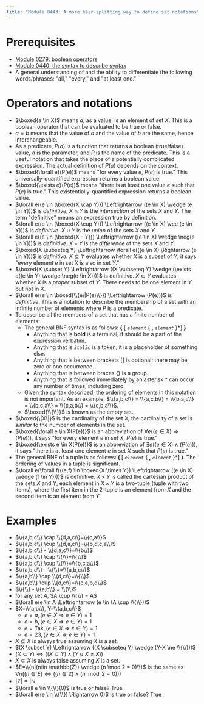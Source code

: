 ```yaml
---
title: "Module 0443: A more hair-splitting way to define set notations"
---
```


# Prerequisites

* [Module 0279: boolean operators](https://proftak.github.io/modules/0279/mdModule.html)
* [Module 0440: the syntax to describe syntax](https://proftak.github.io/0440/mdModule.html)
* A general understanding of and the ability to differentiate the following words/phrases: "all," "every," and "at least one."

# Operators and notations

* $\boxed{a \in X}$ means $a$, as a value, is an element of set $X$. This is a boolean operator that can be evaluated to be true or false.
* $a = b$ means that the value of $a$ and the value of $b$ are the same, hence interchangeable.
* As a predicate, $P(a)$ is a function that returns a boolean (true/false) value, $a$ is the parameter, and $P$ is the name of the predicate. This is a useful notation that takes the place of a potentially complicated expression. The actual definition of $P(a)$ depends on the context. 
* $\boxed{\forall e}(P(e))$ means "for every value $e$, $P(e)$ is true." This universally-quantified expression returns a boolean value.
* $\boxed{\exists e}(P(e))$ means "there is at least one value $e$ such that $P(e)$ is true." This existentially-quantified expression returns a boolean value.
* $\forall e((e \in (\boxed{X \cap Y)}) \Leftrightarrow ((e \in X) \wedge (e \in Y)))$ is *definitive*, $X \cap Y$ is the *intersection* of the sets $X$ and $Y$. The term "definitive" means an expression true by definition.
* $\forall e((e \in (\boxed{X \cup Y)}) \Leftrightarrow ((e \in X) \vee (e \in Y)))$ is *definitive*. $X \cup Y$ is the *union* of the sets $X$ and $Y$.
* $\forall e((e \in (\boxed{X - Y})) \Leftrightarrow ((e \in X) \wedge \neg(e \in Y)))$ is *definitive*. $X - Y$ is the *difference* of the sets $X$ and $Y$.
* $\boxed{X \subseteq Y} \Leftrightarrow \forall e(((e \in X) \Rightarrow (e \in Y)))$ is *definitive*. $X \subseteq Y$ evaluates whether $X$ is a subset of $Y$, it says "every element $e$ in set $X$ is also in set $Y$."
* $\boxed{X \subset Y} \Leftrightarrow ((X \subseteq Y) \wedge (\exists e((e \in Y) \wedge \neg(e \in X))))$ is definitive. $X \subset Y$ evaluates whether $X$ is a *proper* subset of $Y$. There needs to be one element in $Y$ but not in $X$.
* $\forall e((e \in \boxed{\\{e\|P(e)\\}}) \Leftrightarrow (P(e)))$ is *definitive*. This is a notation to describe the membership of a set with an infinite number of elements where $P$ is a predicate.
* To describe all the members of a set that has a finite number of elements:
  * The general BNF syntax is as follows: **\{** [ *`element`* \{ **,** *`element`* \}*] **\}**
    * Anything that is **bold** is a terminal; it should be a part of the expression verbatim.
    * Anything that is *`italic`* is a token; it is a placeholder of something else.
    * Anything that is between brackets [] is optional; there may be zero or one occurrence.
    * Anything that is between braces \{\} is a group.
    * Anything that is followed immediately by an asterisk * can occur any number of times, including zero.
  * Given the syntax described, the ordering of elements in this notation is not important. As an example, $\\{a,b,c\\} = \\{a,c,b\\} = \\{b,a,c\\} = \\{b,c,a\\} = \\{c,a,b\\} = \\{c,b,a\\}$.
  * $\boxed{\\{\\}}$ is known as the empty set.
* $\boxed{\|X\|}$ is the cardinality of the set $X$, the cardinality of a set is *similar* to the number of elements in the set.
* $\boxed{\forall e \in X(P(e))}$ is an abbreviation of $\forall e((e \in X) \Rightarrow (P(e)))$, it says "for every element $e$ in set $X$, $P(e)$ is true."
* $\boxed{\exists e \in X(P(e))}$ is an abbreviation of $\exists e((e \in X) \wedge (P(e)))$, it says "there is at least one element $e$ in set $X$ such that $P(e)$ is true."
* The general BNF of a tuple is as follows: **(** [ *`element`* \{ **,** *`element`* \}*] **)**. The ordering of values in a tuple is significant.
* $\forall e(\forall f(((e,f) \in \boxed{X \times Y}) \Leftrightarrow ((e \in X) \wedge (f \in Y))))$ is definitive. $X \times Y$ is called the cartesian product of the sets $X$ and $Y$, each element in $X \times Y$ is a two-tuple (tuple with two items), where the first item in the 2-tuple is an element from $X$ and the second item is an element from $Y$.

# Examples

* $\\{a,b,c\\} \cap \\{d,a,c\\}=\\{c,a\\}$
* $\\{a,b,c\\} \cup \\{d,a,c\\}=\\{b,d,c,a\\}$
* $\\{a,b,c\\} - \\{d,a,c\\}=\\{b\\}$
* $\\{a,b,c\\} \cap \\{\\}=\\{\\}$
* $\\{a,b,c\\} \cup \\{\\}=\\{b,c,a\\}$
* $\\{a,b,c\\} - \\{\\}=\\{a,b,c\\}$
* $\\{a,b\\} \cap \\{d,c\\}=\\{\\}$
* $\\{a,b\\} \cup \\{d,c\\}=\\{c,a,b,d\\}$
* $\\{\\} - \\{a,b\\} = \\{\\}$
* for any set $A$, $A \cup \\{\\} = A$
* $\forall e(e \in A \Leftrightarrow (e \in (A \cup \\{\\}))$
* $X=\\{a,b\\}, Y=\\{a,b,c\\}$
	* $e=a, (e\in X \Rightarrow e \in Y)=1$
	* $e=b, (e\in X \Rightarrow e \in Y)=1$
	* $e=\mathrm{Tak}, (e\in X \Rightarrow e \in Y)=1$
	* $e=23, (e\in X \Rightarrow e \in Y)=1$
* $X \subseteq X$ is always true assuming $X$ is a set.
* $(X \subset Y) \Leftrightarrow ((X \subseteq Y) \wedge (Y-X \ne \\{\\}))$
* $(X \subset Y) \Leftrightarrow ((X \subseteq Y) \wedge (Y \cup X \ne X))$
* $X \subset X$ is always false assuming $X$ is a set.
* $E=\\{n|(n\in \mathbb{Z}) \wedge (n \mod 2 = 0)\\}$ is the same as $\forall n((n \in E) \Leftrightarrow ((n \in \mathbb{Z}) \wedge (n \mod 2 = 0)))$
* $|\mathbb{Z}|=|\mathbb{N}|$
* $\forall e \in \\{\\}(0)$ is true or false? True
* $\forall e((e \in \\{\\}) \Rightarrow 0)$ is true or false? True
 
